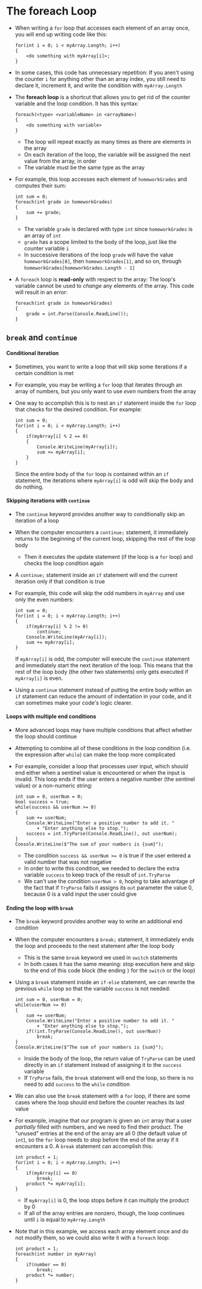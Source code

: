 # The foreach Loop

- When writing a `for` loop that accesses each element of an array once, you will end up writing code like this:

    ```
    for(int i = 0; i < myArray.Length; i++)
    {
        <do something with myArray[i]>;
    }
    ```

- In some cases, this code has unnecessary repetition: If you aren't using the counter `i` for anything other than an array index, you still need to declare it, increment it, and write the condition with `myArray.Length`

- The **foreach loop** is a shortcut that allows you to get rid of the counter variable and the loop condition. It has this syntax:

    ```
    foreach(<type> <variableName> in <arrayName>)
    {
        <do something with variable>
    }
    ```

    - The loop will repeat exactly as many times as there are elements in the array
    - On each iteration of the loop, the variable will be assigned the next value from the array, in order
    - The variable must be the same type as the array

- For example, this loop accesses each element of `homeworkGrades` and computes their sum:

    ```
    int sum = 0;
    foreach(int grade in homeworkGrades)
    {
        sum += grade;
    }
    ```

    - The variable `grade` is declared with type `int` since `homeworkGrades` is an array of `int`
    - `grade` has a scope limited to the body of the loop, just like the counter variable `i`
    - In successive iterations of the loop `grade` will have the value `homeworkGrades[0]`, then `homeworkGrades[1]`, and so on, through `homeworkGrades[homeworkGrades.Length - 1]`

- A `foreach` loop is **read-only** with respect to the array: The loop's variable cannot be used to *change* any elements of the array. This code will result in an error:

    ```
    foreach(int grade in homeworkGrades)
    {
        grade = int.Parse(Console.ReadLine());
    }
    ```

## `break` and `continue`

#### Conditional iteration

- Sometimes, you want to write a loop that will skip some iterations if a certain condition is met

- For example, you may be writing a `for` loop that iterates through an array of numbers, but you only want to use *even* numbers from the array

- One way to accomplish this is to nest an `if` statement inside the `for` loop that checks for the desired condition. For example:

    ```
    int sum = 0;
    for(int i = 0; i < myArray.Length; i++)
    {
        if(myArray[i] % 2 == 0)
        {
            Console.WriteLine(myArray[i]);
            sum += myArray[i];
        }
    }
    ```

    Since the entire body of the `for` loop is contained within an `if` statement, the iterations where `myArray[i]` is odd will skip the body and do nothing.

#### Skipping iterations with `continue`

- The `continue` keyword provides another way to conditionally skip an iteration of a loop

- When the computer encounters a `continue;` statement, it immediately returns to the beginning of the current loop, skipping the rest of the loop body

    - Then it executes the update statement (if the loop is a `for` loop) and checks the loop condition again

- A `continue;` statement inside an `if` statement will end the current iteration only if that condition is true

- For example, this code will skip the odd numbers in `myArray` and use only the even numbers:

    ```
    int sum = 0;
    for(int i = 0; i < myArray.Length; i++)
    {
        if(myArray[i] % 2 != 0)
            continue;
        Console.WriteLine(myArray[i]);
        sum += myArray[i];
    }
    ```

    If `myArray[i]` is odd, the computer will execute the `continue` statement and immediately start the next iteration of the loop. This means that the rest of the loop body (the other two statements) only gets executed if `myArray[i]` is even.

- Using a `continue` statement instead of putting the entire body within an `if` statement can reduce the amount of indentation in your code, and it can sometimes make your code's logic clearer.

#### Loops with multiple end conditions

- More advanced loops may have multiple conditions that affect whether the loop should continue

- Attempting to combine all of these conditions in the loop condition (i.e. the expression after `while`) can make the loop more complicated

- For example, consider a loop that processes user input, which should end either when a sentinel value is encountered or when the input is invalid. This loop ends if the user enters a negative number (the sentinel value) or a non-numeric string:

    ```
    int sum = 0, userNum = 0;
    bool success = true;
    while(success && userNum >= 0)
    {
        sum += userNum;
        Console.WriteLine("Enter a positive number to add it. "
            + "Enter anything else to stop.");
        success = int.TryParse(Console.ReadLine(), out userNum);
    }
    Console.WriteLine($"The sum of your numbers is {sum}");
    ```

    - The condition `success && userNum >= 0` is true if the user entered a valid number that was not negative
    - In order to write this condition, we needed to declare the extra variable `success` to keep track of the result of `int.TryParse`
    - We can't use the condition `userNum > 0`, hoping to take advantage of the fact that if `TryParse` fails it assigns its `out` parameter the value 0, because 0 is a valid input the user could give

#### Ending the loop with `break`

- The `break` keyword provides another way to write an additional end condition

- When the computer encounters a `break;` statement, it immediately ends the loop and proceeds to the next statement after the loop body

    - This is the same `break` keyword we used in `switch` statements
    - In both cases it has the same meaning: stop execution here and skip to the end of this code block (the ending `}` for the `switch` or the loop)

- Using a `break` statement inside an `if-else` statement, we can rewrite the previous `while` loop so that the variable `success` is not needed:

    ```
    int sum = 0, userNum = 0;
    while(userNum >= 0)
    {
        sum += userNum;
        Console.WriteLine("Enter a positive number to add it. "
            + "Enter anything else to stop.");
        if(!int.TryParse(Console.ReadLine(), out userNum))
            break;
    }
    Console.WriteLine($"The sum of your numbers is {sum}");
    ```

    - Inside the body of the loop, the return value of `TryParse` can be used directly in an `if` statement instead of assigning it to the `success` variable
    - If `TryParse` fails, the `break` statement will end the loop, so there is no need to add `success` to the `while` condition

- We can also use the `break` statement with a `for` loop, if there are some cases where the loop should end before the counter reaches its last value

- For example, imagine that our program is given an `int` array that a user *partially* filled with numbers, and we need to find their product. The "unused" entries at the end of the array are all 0 (the default value of `int`), so the `for` loop needs to stop before the end of the array if it encounters a 0. A `break` statement can accomplish this:

    ```
    int product = 1;
    for(int i = 0; i < myArray.Length; i++)
    {
        if(myArray[i] == 0)
            break;
        product *= myArray[i];
    }
    ```

    - If `myArray[i]` is 0, the loop stops before it can multiply the product by 0
    - If all of the array entries are nonzero, though, the loop continues until `i` is equal to `myArray.Length`

- Note that in this example, we access each array element once and do not modify them, so we could also write it with a `foreach` loop:

    ```
    int product = 1;
    foreach(int number in myArray)
    {
        if(number == 0)
            break;
        product *= number;
    }
    ```
